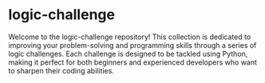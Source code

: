 # logic-challenge
Welcome to the logic-challenge repository! This collection is dedicated to improving your problem-solving and programming skills through a series of logic challenges. Each challenge is designed to be tackled using Python, making it perfect for both beginners and experienced developers who want to sharpen their coding abilities.
